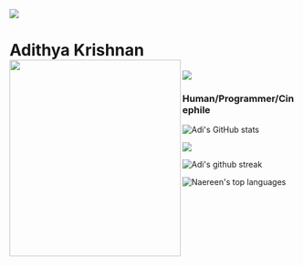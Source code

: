 

<img src="https://user-images.githubusercontent.com/73097560/115834477-dbab4500-a447-11eb-908a-139a6edaec5c.gif"></a>
# Adithya Krishnan <img align="left" src="https://github.com/fal3n-4ngel/fal3n-4ngel/blob/main/1.gif" width="300" height="345" />
<img src="https://komarev.com/ghpvc/?username=fal3n-4ngel"/> 


### Human/Programmer/Cinephile
![Adi's GitHub stats](https://github-readme-stats.vercel.app/api?username=fal3n-4ngel)

<img src="https://user-images.githubusercontent.com/73097560/115834477-dbab4500-a447-11eb-908a-139a6edaec5c.gif"></a>

![Adi's github streak](https://github-readme-streak-stats.herokuapp.com/?user=fal3n-4ngel&theme=blue-green)


![Naereen's top languages](https://github-readme-stats.vercel.app/api/top-langs/?username=fal3n-4ngel&theme=blue-red)
